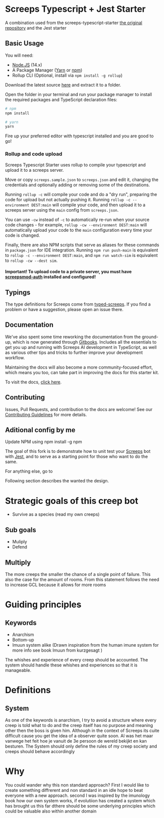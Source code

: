 # Screeps Typescript + Jest Starter

A combination used from the screeps-typescript-starter [the original repository](https://github.com/screepers/screeps-typescript-starter) and the Jest starter

## Basic Usage

You will need:

- [Node.JS](https://nodejs.org/en/download) (14.x)
- A Package Manager ([Yarn](https://yarnpkg.com/en/docs/getting-started) or [npm](https://docs.npmjs.com/getting-started/installing-node))
- Rollup CLI (Optional, install via `npm install -g rollup`)

Download the latest source [here](https://github.com/screepers/screeps-typescript-starter/archive/master.zip) and extract it to a folder.

Open the folder in your terminal and run your package manager to install the required packages and TypeScript declaration files:

```bash
# npm
npm install

# yarn
yarn
```

Fire up your preferred editor with typescript installed and you are good to go!

### Rollup and code upload

Screeps Typescript Starter uses rollup to compile your typescript and upload it to a screeps server.

Move or copy `screeps.sample.json` to `screeps.json` and edit it, changing the credentials and optionally adding or removing some of the destinations.

Running `rollup -c` will compile your code and do a "dry run", preparing the code for upload but not actually pushing it. Running `rollup -c --environment DEST:main` will compile your code, and then upload it to a screeps server using the `main` config from `screeps.json`.

You can use `-cw` instead of `-c` to automatically re-run when your source code changes - for example, `rollup -cw --environment DEST:main` will automatically upload your code to the `main` configuration every time your code is changed.

Finally, there are also NPM scripts that serve as aliases for these commands in `package.json` for IDE integration. Running `npm run push-main` is equivalent to `rollup -c --environment DEST:main`, and `npm run watch-sim` is equivalent to `rollup -cw --dest sim`.

#### Important! To upload code to a private server, you must have [screepsmod-auth](https://github.com/ScreepsMods/screepsmod-auth) installed and configured!

## Typings

The type definitions for Screeps come from [typed-screeps](https://github.com/screepers/typed-screeps). If you find a problem or have a suggestion, please open an issue there.

## Documentation

We've also spent some time reworking the documentation from the ground-up, which is now generated through [Gitbooks](https://www.gitbook.com/). Includes all the essentials to get you up and running with Screeps AI development in TypeScript, as well as various other tips and tricks to further improve your development workflow.

Maintaining the docs will also become a more community-focused effort, which means you too, can take part in improving the docs for this starter kit.

To visit the docs, [click here](https://screepers.gitbook.io/screeps-typescript-starter/).

## Contributing

Issues, Pull Requests, and contribution to the docs are welcome! See our [Contributing Guidelines](CONTRIBUTING.md) for more details.

## Aditional config by me

Update NPM using npm install -g npm

The goal of this fork is to demonstrate how to unit test your [Screeps](https://screeps.com/) bot with [Jest](https://jestjs.io/), and to serve as a starting point for those who want to do the same.

For anything else, go to

Following section describes the wanted the design.

# Strategic goals of this creep bot

- Survive as a species (read my own creeps)

## Sub goals

- Muliply
- Defend

## Multiply

The more creeps the smaller the chance of a single point of failure. This also the case for the amount of rooms. From this statement follows the need to increase GCL because it allows for more rooms

# Guiding principles

## Keywords

- Anarchism
- Bottom-up
- Imuun system alike (Drawn inspiration from the human imune system for more info see book Imuun from kurzgesagt )

The whishes and experience of every creep should be accounted. The system should handle these whishes and experiences so that it is manageable.

# Definitions

## System

As one of the keywords is anarchism, I try to avoid a structure where every creep is told what to do and the creep itself has no purpose and meaning other then the boss is given him. Although in the context of Screeps its cuite difficult cause you get the idea of a observer quite soon.
Al was het maar vanwege het feit hoe je vanuit de 3e persoon de wereld bekijkt en kan besturen.
The System should only define the rules of my creep society and creeps should behave accordingly

# Why

You could wander why this non standard approach? First I would like to create something diffrerent and non standard in an idle hope to beat everyone with a new approach. second I was inspired by the imunology book how our own system works, if evolutiion has created a system which has brought us this far dthere should be some underlying principles which could be valuable also within another domain

